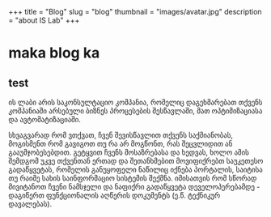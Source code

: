 +++
title = "Blog"
slug = "blog"
thumbnail = "images/avatar.jpg"
description = "about IS Lab"
+++


# maka blog ka
## test
ის ლაბი არის საკონსულტაციო კომპანია, რომელიც დაგეხმარებათ თქვენს კომპანიაში არსებული ბიზნეს პროცესების შესწავლაში, მათ ოპტიმიზაციასა და ავტომატიზაციაში.


სხვაგვარად რომ ვთქვათ, ჩვენ შევისწავლით თქვენს საქმიანობას, მოგისმენთ რომ გავიგოთ თუ რა არ მოგწონთ, რას შეცვლიდით ან გააუმჯობესებდით. გეტყვით ჩვენს მოსაზრებასა და ხედვას, ხოლო ამის შემდგომ უკვე თქვენთან ერთად და შეთანხმებით მოვიფიქრებთ საუკეთესო გადაწყვეტას, რომელის განუყოფელი ნაწილიც იქნება პორტალის, საიტისა თუ რაიმე სახის საინფორმაციო სისტემის შექმნა. იმისათვის რომ სწორად მივიტანოთ ჩვენი ნამსჯელი და ნაფიქრი გადაწყვეტა დეველოპერებამდე - დაგიწერთ ფუნქციონალის აღწერის დოკუმენტს (ე.წ. ტექნიკურ დავალებას).
